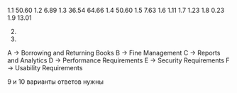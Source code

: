 1.1     50.60
1.2     6.89
1.3     36.54 64.66
1.4     50.60
1.5     7.63
1.6     1.11
1.7     1.23
1.8     0.23
1.9     13.01

2.

6.
A → Borrowing and Returning Books
B → Fine Management
C → Reports and Analytics
D → Performance Requirements
E → Security Requirements
F → Usability Requirements

9 и 10 варианты ответов нужны